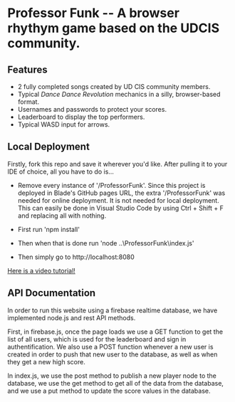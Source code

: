 # Professor Funk -- A browser rhythym game based on the UDCIS community.
## Features
- 2 fully completed songs created by UD CIS community members.
- Typical _Dance Dance Revolution_ mechanics in a silly, browser-based format.
- Usernames and passwords to protect your scores.
- Leaderboard to display the top performers.
- Typical WASD input for arrows.

## Local Deployment
Firstly, fork this repo and save it wherever you'd like. After pulling it to your IDE of choice, all you have to do is...
- Remove every instance of '/ProfessorFunk'. Since this project is deployed in Blade's GitHub pages URL, the extra '/ProfessorFunk' was needed for online deployment. It is not needed for local deployment. This can easily be done in Visual Studio Code by using Ctrl + Shift + F and replacing all with nothing.

- First run 'npm install'
- Then when that is done run 'node ..\ProfessorFunk\index.js'
- Then simply go to http://localhost:8080

<a href="https://drive.google.com/file/d/1aLuRimMcWP_KMXzPxCLNQIPtRWAyxOk_/view?usp=sharing" target="_blank">Here is a video tutorial!</a>

## API Documentation

In order to run this website using a firebase realtime database, we have
implemented node.js and rest API methods. 

First, in firebase.js, once the page loads we use a GET function to get the list 
of all users, which is used for the leaderboard
and sign in authentification. We also use a POST function whenever a new
user is created in order to push that new user to the database, as well
as when they get a new high score.

In index.js, we use the post method to publish a new player node to the database,
we use the get method to get all of the data from the database, and we
use a put method to update the score values in the database.
